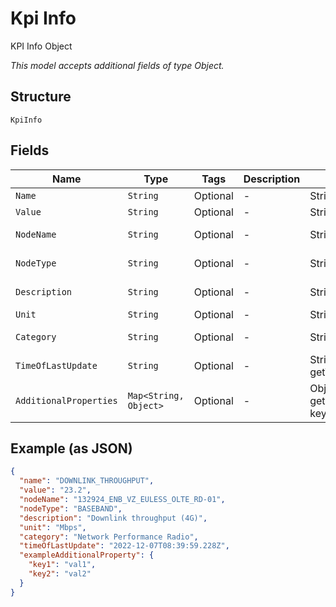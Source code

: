 
# Kpi Info

KPI Info Object

*This model accepts additional fields of type Object.*

## Structure

`KpiInfo`

## Fields

| Name | Type | Tags | Description | Getter | Setter |
|  --- | --- | --- | --- | --- | --- |
| `Name` | `String` | Optional | - | String getName() | setName(String name) |
| `Value` | `String` | Optional | - | String getValue() | setValue(String value) |
| `NodeName` | `String` | Optional | - | String getNodeName() | setNodeName(String nodeName) |
| `NodeType` | `String` | Optional | - | String getNodeType() | setNodeType(String nodeType) |
| `Description` | `String` | Optional | - | String getDescription() | setDescription(String description) |
| `Unit` | `String` | Optional | - | String getUnit() | setUnit(String unit) |
| `Category` | `String` | Optional | - | String getCategory() | setCategory(String category) |
| `TimeOfLastUpdate` | `String` | Optional | - | String getTimeOfLastUpdate() | setTimeOfLastUpdate(String timeOfLastUpdate) |
| `AdditionalProperties` | `Map<String, Object>` | Optional | - | Object getAdditionalProperty(String key) | additionalProperty(String key, Object value) |

## Example (as JSON)

```json
{
  "name": "DOWNLINK_THROUGHPUT",
  "value": "23.2",
  "nodeName": "132924_ENB_VZ_EULESS_OLTE_RD-01",
  "nodeType": "BASEBAND",
  "description": "Downlink throughput (4G)",
  "unit": "Mbps",
  "category": "Network Performance Radio",
  "timeOfLastUpdate": "2022-12-07T08:39:59.228Z",
  "exampleAdditionalProperty": {
    "key1": "val1",
    "key2": "val2"
  }
}
```

